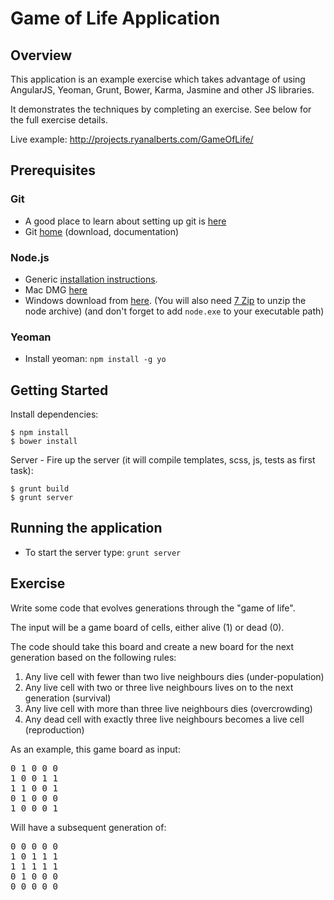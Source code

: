 # Game of Life Application

## Overview

This application is an example exercise which takes advantage of using AngularJS, Yeoman, Grunt, Bower, Karma, Jasmine and other JS libraries.

It demonstrates the techniques by completing an exercise.  See below for the full exercise details.

Live example: http://projects.ryanalberts.com/GameOfLife/

## Prerequisites

### Git
- A good place to learn about setting up git is [here][git-github]
- Git [home][git-home] (download, documentation)

### Node.js
- Generic [installation instructions][node-generic].
- Mac DMG [here][node-mac]
- Windows download from [here][node-windows]. (You will also need [7 Zip] to unzip the node archive)
  (and don't forget to add `node.exe` to  your executable path)

### Yeoman
- Install yeoman: <code>npm install -g yo</code>

## Getting Started

Install dependencies: 

```
$ npm install
$ bower install
```

Server - Fire up the server (it will compile templates, scss, js, tests as first task):

```
$ grunt build
$ grunt server
``` 

## Running the application
- To start the server type: <code>grunt server</code>

## Exercise

Write some code that evolves generations through the "game of life".

The input will be a game board of cells, either alive (1) or dead (0).

The code should take this board and create a new board for the next generation based on the following rules:
 1. Any live cell with fewer than two live neighbours dies (under-population)
 2. Any live cell with two or three live neighbours lives on to the next generation (survival)
 3. Any live cell with more than three live neighbours dies (overcrowding)
 4. Any dead cell with exactly three live neighbours becomes a live cell (reproduction)

As an example, this game board as input:
<pre>
0 1 0 0 0
1 0 0 1 1
1 1 0 0 1
0 1 0 0 0
1 0 0 0 1
</pre>

Will have a subsequent generation of:
<pre>
0 0 0 0 0
1 0 1 1 1
1 1 1 1 1
0 1 0 0 0
0 0 0 0 0
</pre>



[7 Zip]: http://www.7-zip.org/
[angular-seed]: https://github.com/angular/angular-seed
[DI]: http://docs.angularjs.org/#!guide.di
[directive]: http://docs.angularjs.org/#!angular.directive
[$filter]: http://docs.angularjs.org/#!angular.Array.filter
[git-home]: http://git-scm.com
[git-github]: http://help.github.com/set-up-git-redirect
[ng:repeat]: http://docs.angularjs.org/#!angular.widget.@ng:repeat
[ng:view]: http://docs.angularjs.org/#!angular.widget.ng:view
[node-mac]: http://code.google.com/p/rudix/downloads/detail?name=node-0.4.0-0.dmg&can=2&q=
[node-windows]: http://node-js.prcn.co.cc/
[node-generic]: https://github.com/joyent/node/wiki/Installation
[java]: http://www.java.com
[$resource]: http://docs.angularjs.org/#!angular.service.$resource
[$rouet]: http://docs.angularjs.org/#!angular.service.$route
[service]: http://docs.angularjs.org/#!angular.service
[$xhr]: http://docs.angularjs.org/#!angular.service.$xhr
